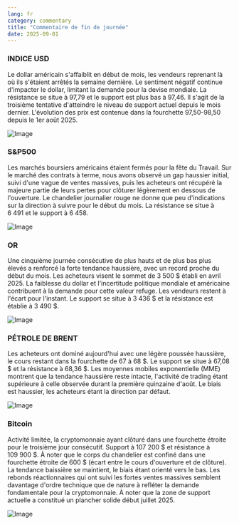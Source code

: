 ```yaml
---
lang: fr
category: commentary
title: "Commentaire de fin de journée"
date: 2025-09-01
---
```


### INDICE USD

Le dollar américain s'affaiblit en début de mois, les vendeurs reprenant là où ils s'étaient arrêtés la semaine dernière. Le sentiment négatif continue d'impacter le dollar, limitant la demande pour la devise mondiale. La résistance se situe à 97,79 et le support est plus bas à 97,46. Il s'agit de la troisième tentative d'atteindre le niveau de support actuel depuis le mois dernier. L'évolution des prix est contenue dans la fourchette 97,50-98,50 depuis le 1er août 2025.

![Image](https://markleighedu.github.io/img/Sep-2025/01-Sep-2025/usdindex.jpg)

### S&P500

Les marchés boursiers américains étaient fermés pour la fête du Travail. Sur le marché des contrats à terme, nous avons observé un gap haussier initial, suivi d'une vague de ventes massives, puis les acheteurs ont récupéré la majeure partie de leurs pertes pour clôturer légèrement en dessous de l'ouverture. Le chandelier journalier rouge ne donne que peu d'indications sur la direction à suivre pour le début du mois. La résistance se situe à 6 491 et le support à 6 458.

![Image](https://markleighedu.github.io/img/Sep-2025/01-Sep-2025/sp500.jpg)

### OR

Une cinquième journée consécutive de plus hauts et de plus bas plus élevés a renforcé la forte tendance haussière, avec un record proche du début du mois. Les acheteurs visent le sommet de 3 500 $ établi en avril 2025. La faiblesse du dollar et l'incertitude politique mondiale et américaine contribuent à la demande pour cette valeur refuge. Les vendeurs restent à l'écart pour l'instant. Le support se situe à 3 436 $ et la résistance est établie à 3 490 $.

![Image](https://markleighedu.github.io/img/Sep-2025/01-Sep-2025/gold.jpg)

### PÉTROLE DE BRENT

Les acheteurs ont dominé aujourd'hui avec une légère poussée haussière, le cours restant dans la fourchette de 67 à 68 $. Le support se situe à 67,08 $ et la résistance à 68,36 $. Les moyennes mobiles exponentielle (MME) montrent que la tendance haussière reste intacte, l'activité de trading étant supérieure à celle observée durant la première quinzaine d'août. Le biais est haussier, les acheteurs étant la direction par défaut.

![Image](https://markleighedu.github.io/img/Sep-2025/01-Sep-2025/brentoil.jpg)

### Bitcoin

Activité limitée, la cryptomonnaie ayant clôturé dans une fourchette étroite pour le troisième jour consécutif. Support à 107 200 $ et résistance à 109 900 $. À noter que le corps du chandelier est confiné dans une fourchette étroite de 600 $ (écart entre le cours d'ouverture et de clôture). La tendance baissière se maintient, le biais étant orienté vers le bas. Les rebonds réactionnaires qui ont suivi les fortes ventes massives semblent davantage d'ordre technique que de nature à refléter la demande fondamentale pour la cryptomonnaie. À noter que la zone de support actuelle a constitué un plancher solide début juillet 2025.

![Image](https://markleighedu.github.io/img/Sep-2025/01-Sep-2025/bitcoin.jpg)

